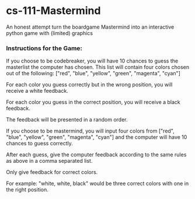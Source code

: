 # cs-111-Mastermind
An honest attempt turn the boardgame Mastermind into an interactive python game with (limited) graphics

### Instructions for the Game:

If you choose to be codebreaker, you will have 10 chances to guess the masterlist the computer has chosen.
This list will contain four colors chosen out of the following: ["red", "blue", "yellow", "green", "magenta", "cyan"]

For each color you guess correctly but in the wrong position, you will receive a white feedback.

For each color you guess in the correct position, you will receive a black feedback.

The feedback will be presented in a random order.

If you choose to be mastermind, you will input four colors from ["red", "blue", "yellow", "green", "magenta", "cyan"] and the computer will have 10 chances to guess correctly.

After each guess, give the computer feedback according to the same rules as above in a comma separated list.

Only give feedback for correct colors.

For example: "white, white, black" would be three correct colors with one in the right position.

